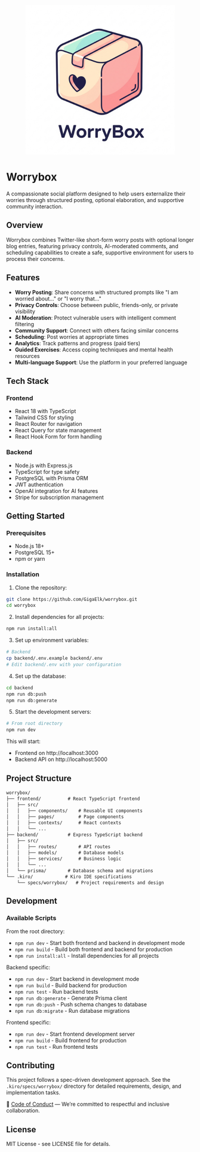 <div align="center">
  <img src="frontend/src/assets/WorryBoxLogoConcept.png" alt="WorryBox Logo" width="400">
</div>

# Worrybox

A compassionate social platform designed to help users externalize their worries through structured posting, optional elaboration, and supportive community interaction.

## Overview

Worrybox combines Twitter-like short-form worry posts with optional longer blog entries, featuring privacy controls, AI-moderated comments, and scheduling capabilities to create a safe, supportive environment for users to process their concerns.

## Features

- **Worry Posting**: Share concerns with structured prompts like "I am worried about..." or "I worry that..."
- **Privacy Controls**: Choose between public, friends-only, or private visibility
- **AI Moderation**: Protect vulnerable users with intelligent comment filtering
- **Community Support**: Connect with others facing similar concerns
- **Scheduling**: Post worries at appropriate times
- **Analytics**: Track patterns and progress (paid tiers)
- **Guided Exercises**: Access coping techniques and mental health resources
- **Multi-language Support**: Use the platform in your preferred language

## Tech Stack

### Frontend
- React 18 with TypeScript
- Tailwind CSS for styling
- React Router for navigation
- React Query for state management
- React Hook Form for form handling

### Backend
- Node.js with Express.js
- TypeScript for type safety
- PostgreSQL with Prisma ORM
- JWT authentication
- OpenAI integration for AI features
- Stripe for subscription management

## Getting Started

### Prerequisites
- Node.js 18+ 
- PostgreSQL 15+
- npm or yarn

### Installation

1. Clone the repository:
```bash
git clone https://github.com/GigaElk/worrybox.git
cd worrybox
```

2. Install dependencies for all projects:
```bash
npm run install:all
```

3. Set up environment variables:
```bash
# Backend
cp backend/.env.example backend/.env
# Edit backend/.env with your configuration
```

4. Set up the database:
```bash
cd backend
npm run db:push
npm run db:generate
```

5. Start the development servers:
```bash
# From root directory
npm run dev
```

This will start:
- Frontend on http://localhost:3000
- Backend API on http://localhost:5000

## Project Structure

```
worrybox/
├── frontend/          # React TypeScript frontend
│   ├── src/
│   │   ├── components/    # Reusable UI components
│   │   ├── pages/         # Page components
│   │   ├── contexts/      # React contexts
│   │   └── ...
├── backend/           # Express TypeScript backend
│   ├── src/
│   │   ├── routes/        # API routes
│   │   ├── models/        # Database models
│   │   ├── services/      # Business logic
│   │   └── ...
│   └── prisma/        # Database schema and migrations
└── .kiro/            # Kiro IDE specifications
    └── specs/worrybox/   # Project requirements and design
```

## Development

### Available Scripts

From the root directory:
- `npm run dev` - Start both frontend and backend in development mode
- `npm run build` - Build both frontend and backend for production
- `npm run install:all` - Install dependencies for all projects

Backend specific:
- `npm run dev` - Start backend in development mode
- `npm run build` - Build backend for production
- `npm run test` - Run backend tests
- `npm run db:generate` - Generate Prisma client
- `npm run db:push` - Push schema changes to database
- `npm run db:migrate` - Run database migrations

Frontend specific:
- `npm run dev` - Start frontend development server
- `npm run build` - Build frontend for production
- `npm run test` - Run frontend tests

## Contributing

This project follows a spec-driven development approach. See the `.kiro/specs/worrybox/` directory for detailed requirements, design, and implementation tasks.

📜 [Code of Conduct](CODE_OF_CONDUCT.md) — We’re committed to respectful and inclusive collaboration.

## License

MIT License - see LICENSE file for details.
